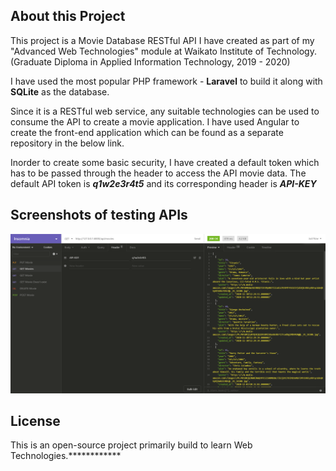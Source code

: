 

## About this Project

This project is a Movie Database RESTful API I have created as part of my "Advanced Web Technologies" module at Waikato Institute of Technology. (Graduate Diploma in Applied Information Technology, 2019 - 2020)

I have used the most popular PHP framework - **Laravel** to build it along with **SQLite** as the database.

Since it is a RESTful web service, any suitable technologies can be used to consume the API to create a movie application. I have used Angular to create the front-end application which can be found as a separate repository in the below link.

Inorder to create some basic security, I have created a default token which has to be passed through 
the header to access the API movie data. The default API token is **_q1w2e3r4t5_** and its corresponding header is **_API-KEY_**


## Screenshots of testing APIs

![GET MOVIES](img/getmovies.PNG "Philadelphia's Magic Gardens")


## License

This is an open-source project primarily build to learn Web Technologies.************

